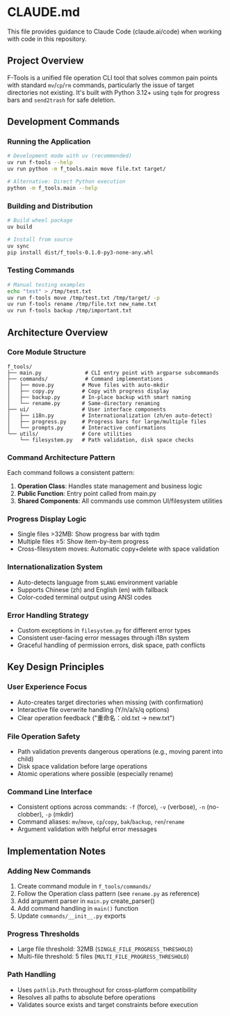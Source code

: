 # CLAUDE.md

This file provides guidance to Claude Code (claude.ai/code) when working with code in this repository.

## Project Overview

F-Tools is a unified file operation CLI tool that solves common pain points with standard `mv`/`cp`/`rm` commands, particularly the issue of target directories not existing. It's built with Python 3.12+ using `tqdm` for progress bars and `send2trash` for safe deletion.

## Development Commands

### Running the Application
```bash
# Development mode with uv (recommended)
uv run f-tools --help
uv run python -m f_tools.main move file.txt target/

# Alternative: Direct Python execution
python -m f_tools.main --help
```

### Building and Distribution
```bash
# Build wheel package
uv build

# Install from source
uv sync
pip install dist/f_tools-0.1.0-py3-none-any.whl
```

### Testing Commands
```bash
# Manual testing examples
echo "test" > /tmp/test.txt
uv run f-tools move /tmp/test.txt /tmp/target/ -p
uv run f-tools rename /tmp/file.txt new_name.txt
uv run f-tools backup /tmp/important.txt
```

## Architecture Overview

### Core Module Structure
```
f_tools/
├── main.py              # CLI entry point with argparse subcommands
├── commands/            # Command implementations
│   ├── move.py         # Move files with auto-mkdir
│   ├── copy.py         # Copy with progress display
│   ├── backup.py       # In-place backup with smart naming
│   └── rename.py       # Same-directory renaming
├── ui/                 # User interface components
│   ├── i18n.py         # Internationalization (zh/en auto-detect)
│   ├── progress.py     # Progress bars for large/multiple files
│   └── prompts.py      # Interactive confirmations
└── utils/              # Core utilities
    └── filesystem.py   # Path validation, disk space checks
```

### Command Architecture Pattern
Each command follows a consistent pattern:
1. **Operation Class**: Handles state management and business logic
2. **Public Function**: Entry point called from main.py
3. **Shared Components**: All commands use common UI/filesystem utilities

### Progress Display Logic
- Single files >32MB: Show progress bar with tqdm
- Multiple files ≥5: Show item-by-item progress
- Cross-filesystem moves: Automatic copy+delete with space validation

### Internationalization System
- Auto-detects language from `$LANG` environment variable
- Supports Chinese (zh) and English (en) with fallback
- Color-coded terminal output using ANSI codes

### Error Handling Strategy
- Custom exceptions in `filesystem.py` for different error types
- Consistent user-facing error messages through i18n system
- Graceful handling of permission errors, disk space, path conflicts

## Key Design Principles

### User Experience Focus
- Auto-creates target directories when missing (with confirmation)
- Interactive file overwrite handling (Y/n/a/s/q options)
- Clear operation feedback ("重命名：old.txt → new.txt")

### File Operation Safety
- Path validation prevents dangerous operations (e.g., moving parent into child)
- Disk space validation before large operations
- Atomic operations where possible (especially rename)

### Command Line Interface
- Consistent options across commands: `-f` (force), `-v` (verbose), `-n` (no-clobber), `-p` (mkdir)
- Command aliases: `mv`/`move`, `cp`/`copy`, `bak`/`backup`, `ren`/`rename`
- Argument validation with helpful error messages

## Implementation Notes

### Adding New Commands
1. Create command module in `f_tools/commands/`
2. Follow the Operation class pattern (see `rename.py` as reference)
3. Add argument parser in `main.py` create_parser()
4. Add command handling in `main()` function
5. Update `commands/__init__.py` exports

### Progress Thresholds
- Large file threshold: 32MB (`SINGLE_FILE_PROGRESS_THRESHOLD`)
- Multi-file threshold: 5 files (`MULTI_FILE_PROGRESS_THRESHOLD`)

### Path Handling
- Uses `pathlib.Path` throughout for cross-platform compatibility
- Resolves all paths to absolute before operations
- Validates source exists and target constraints before execution